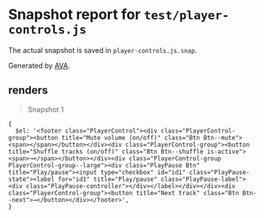 # Snapshot report for `test/player-controls.js`

The actual snapshot is saved in `player-controls.js.snap`.

Generated by [AVA](https://ava.li).

## renders

> Snapshot 1

    {
      $el: '<footer class="PlayerControl"><div class="PlayerControl-group"><button title="Mute volume (on/off)" class="Btn Btn--mute"><span></span></button></div><div class="PlayerControl-group"><button title="Shuffle tracks (on/off)" class="Btn Btn--shuffle is-active"><span>↝</span></button></div><div class="PlayerControl-group PlayerControl-group--large"><div class="PlayPause Btn" title="Play/pause"><input type="checkbox" id="id1" class="PlayPause-state"><label for="id1" title="Play/pause" class="PlayPause-label"><div class="PlayPause-controller"></div></label></div></div><div class="PlayerControl-group"><button title="Next track" class="Btn Btn--next">→</button></div></footer>',
    }
